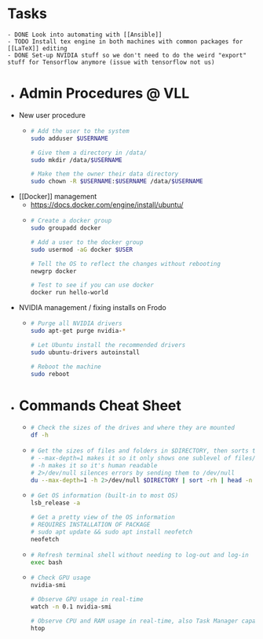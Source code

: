 # Tasks
	- DONE Look into automating with [[Ansible]]
	- TODO Install tex engine in both machines with common packages for [[LaTeX]] editing
	- DONE Set-up NVIDIA stuff so we don't need to do the weird "export" stuff for Tensorflow anymore (issue with tensorflow not us)
- # Admin Procedures @ VLL
- New user procedure
	- ```bash
	  # Add the user to the system
	  sudo adduser $USERNAME
	  
	  # Give them a directory in /data/
	  sudo mkdir /data/$USERNAME
	  
	  # Make them the owner their data directory
	  sudo chown -R $USERNAME:$USERNAME /data/$USERNAME
	  ```
- [[Docker]] management
	- https://docs.docker.com/engine/install/ubuntu/
	- ```bash
	  # Create a docker group
	  sudo groupadd docker
	  
	  # Add a user to the docker group
	  sudo usermod -aG docker $USER
	  
	  # Tell the OS to reflect the changes without rebooting
	  newgrp docker
	  
	  # Test to see if you can use docker
	  docker run hello-world
	  ```
- NVIDIA management / fixing installs on Frodo
	- ```bash
	  # Purge all NVIDIA drivers
	  sudo apt-get purge nvidia-*
	  
	  # Let Ubuntu install the recommended drivers
	  sudo ubuntu-drivers autoinstall
	  
	  # Reboot the machine
	  sudo reboot
	  ```
- # Commands Cheat Sheet
	- ```bash
	  # Check the sizes of the drives and where they are mounted
	  df -h
	  ```
	- ```bash
	  # Get the sizes of files and folders in $DIRECTORY, then sorts them, and displays the top 20
	  # --max-depth=1 makes it so it only shows one sublevel of files/directories
	  # -h makes it so it's human readable
	  # 2>/dev/null silences errors by sending them to /dev/null
	  du --max-depth=1 -h 2>/dev/null $DIRECTORY | sort -rh | head -n 20
	  ```
	- ```bash
	  # Get OS information (built-in to most OS)
	  lsb_release -a
	  
	  # Get a pretty view of the OS information
	  # REQUIRES INSTALLATION OF PACKAGE
	  # sudo apt update && sudo apt install neofetch
	  neofetch
	  ```
	- ```bash
	  # Refresh terminal shell without needing to log-out and log-in
	  exec bash
	  ```
	- ```bash
	  # Check GPU usage
	  nvidia-smi
	  
	  # Observe GPU usage in real-time
	  watch -n 0.1 nvidia-smi
	  
	  # Observe CPU and RAM usage in real-time, also Task Manager capabilities
	  htop
	  ```